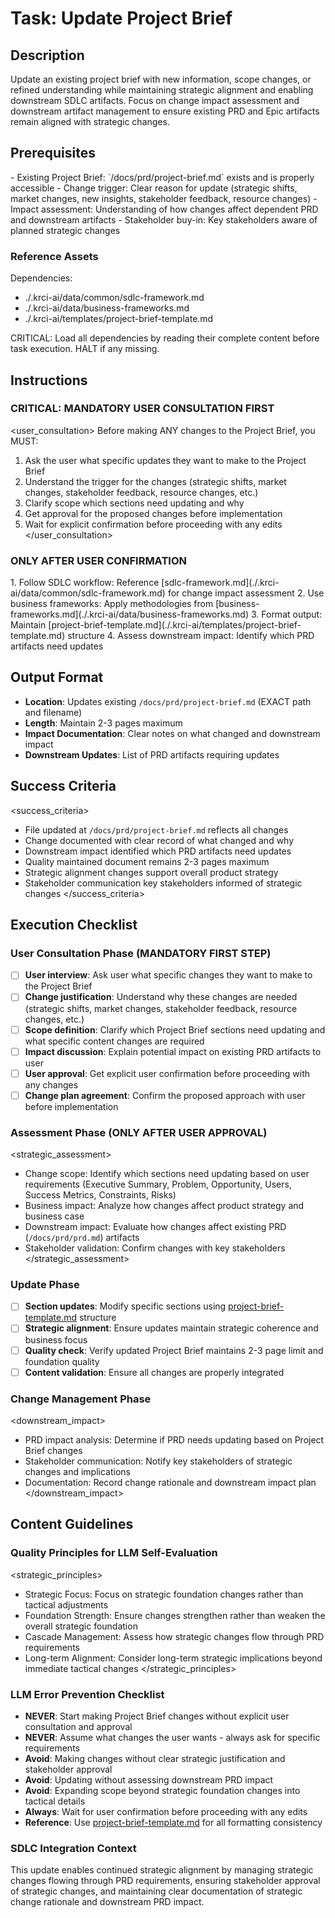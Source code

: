 # Task: Update Project Brief

## Description

Update an existing project brief with new information, scope changes, or refined understanding while maintaining strategic alignment and enabling downstream SDLC artifacts. Focus on change impact assessment and downstream artifact management to ensure existing PRD and Epic artifacts remain aligned with strategic changes.

## Prerequisites

<prerequisites>
- Existing Project Brief: `/docs/prd/project-brief.md` exists and is properly accessible
- Change trigger: Clear reason for update (strategic shifts, market changes, new insights, stakeholder feedback, resource changes)
- Impact assessment: Understanding of how changes affect dependent PRD and downstream artifacts
- Stakeholder buy-in: Key stakeholders aware of planned strategic changes

### Reference Assets

Dependencies:

- ./.krci-ai/data/common/sdlc-framework.md
- ./.krci-ai/data/business-frameworks.md
- ./.krci-ai/templates/project-brief-template.md

CRITICAL: Load all dependencies by reading their complete content before task execution. HALT if any missing.
</prerequisites>

## Instructions

### CRITICAL: MANDATORY USER CONSULTATION FIRST

<user_consultation>
Before making ANY changes to the Project Brief, you MUST:

1. Ask the user what specific updates they want to make to the Project Brief
2. Understand the trigger for the changes (strategic shifts, market changes, stakeholder feedback, resource changes, etc.)
3. Clarify scope which sections need updating and why
4. Get approval for the proposed changes before implementation
5. Wait for explicit confirmation before proceeding with any edits
</user_consultation>

### ONLY AFTER USER CONFIRMATION

<instructions>
1. Follow SDLC workflow: Reference [sdlc-framework.md](./.krci-ai/data/common/sdlc-framework.md) for change impact assessment
2. Use business frameworks: Apply methodologies from [business-frameworks.md](./.krci-ai/data/business-frameworks.md)
3. Format output: Maintain [project-brief-template.md](./.krci-ai/templates/project-brief-template.md) structure
4. Assess downstream impact: Identify which PRD artifacts need updates
</instructions>

## Output Format

- **Location**: Updates existing `/docs/prd/project-brief.md` (EXACT path and filename)
- **Length**: Maintain 2-3 pages maximum
- **Impact Documentation**: Clear notes on what changed and downstream impact
- **Downstream Updates**: List of PRD artifacts requiring updates

## Success Criteria

<success_criteria>
- File updated at `/docs/prd/project-brief.md` reflects all changes
- Change documented with clear record of what changed and why
- Downstream impact identified which PRD artifacts need updates
- Quality maintained document remains 2-3 pages maximum
- Strategic alignment changes support overall product strategy
- Stakeholder communication key stakeholders informed of strategic changes
</success_criteria>

## Execution Checklist

### User Consultation Phase (MANDATORY FIRST STEP)

- [ ] **User interview**: Ask user what specific changes they want to make to the Project Brief
- [ ] **Change justification**: Understand why these changes are needed (strategic shifts, market changes, stakeholder feedback, resource changes, etc.)
- [ ] **Scope definition**: Clarify which Project Brief sections need updating and what specific content changes are required
- [ ] **Impact discussion**: Explain potential impact on existing PRD artifacts to user
- [ ] **User approval**: Get explicit user confirmation before proceeding with any changes
- [ ] **Change plan agreement**: Confirm the proposed approach with user before implementation

### Assessment Phase (ONLY AFTER USER APPROVAL)

<strategic_assessment>
- Change scope: Identify which sections need updating based on user requirements (Executive Summary, Problem, Opportunity, Users, Success Metrics, Constraints, Risks)
- Business impact: Analyze how changes affect product strategy and business case
- Downstream impact: Evaluate how changes affect existing PRD (`/docs/prd/prd.md`) artifacts
- Stakeholder validation: Confirm changes with key stakeholders
</strategic_assessment>

### Update Phase

- [ ] **Section updates**: Modify specific sections using [project-brief-template.md](./.krci-ai/templates/project-brief-template.md) structure
- [ ] **Strategic alignment**: Ensure updates maintain strategic coherence and business focus
- [ ] **Quality check**: Verify updated Project Brief maintains 2-3 page limit and foundation quality
- [ ] **Content validation**: Ensure all changes are properly integrated

### Change Management Phase

<downstream_impact>
- PRD impact analysis: Determine if PRD needs updating based on Project Brief changes
- Stakeholder communication: Notify key stakeholders of strategic changes and implications
- Documentation: Record change rationale and downstream impact plan
</downstream_impact>

## Content Guidelines

### Quality Principles for LLM Self-Evaluation

<strategic_principles>
- Strategic Focus: Focus on strategic foundation changes rather than tactical adjustments
- Foundation Strength: Ensure changes strengthen rather than weaken the overall strategic foundation
- Cascade Management: Assess how strategic changes flow through PRD requirements
- Long-term Alignment: Consider long-term strategic implications beyond immediate tactical changes
</strategic_principles>

### LLM Error Prevention Checklist

- **NEVER**: Start making Project Brief changes without explicit user consultation and approval
- **NEVER**: Assume what changes the user wants - always ask for specific requirements
- **Avoid**: Making changes without clear strategic justification and stakeholder approval
- **Avoid**: Updating without assessing downstream PRD impact
- **Avoid**: Expanding scope beyond strategic foundation changes into tactical details
- **Always**: Wait for user confirmation before proceeding with any edits
- **Reference**: Use [project-brief-template.md](./.krci-ai/templates/project-brief-template.md) for all formatting consistency

### SDLC Integration Context

This update enables continued strategic alignment by managing strategic changes flowing through PRD requirements, ensuring stakeholder approval of strategic changes, and maintaining clear documentation of strategic change rationale and downstream PRD impact.
